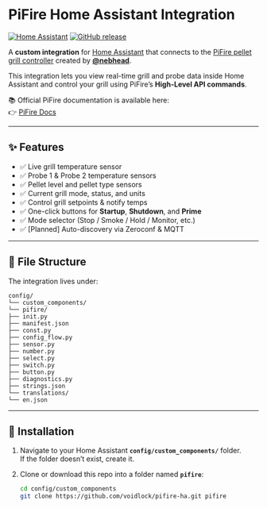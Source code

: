 # PiFire Home Assistant Integration

[![Home Assistant](https://img.shields.io/badge/Home%20Assistant-Custom%20Integration-blue)](https://www.home-assistant.io/)
[![GitHub release](https://img.shields.io/github/v/release/yourname/pifire-ha)](https://github.com/yourname/pifire-ha/releases)

A **custom integration** for [Home Assistant](https://www.home-assistant.io/) that connects to the [PiFire pellet grill controller](https://github.com/nebhead/PiFire) created by [**@nebhead**](https://github.com/nebhead).  

This integration lets you view real-time grill and probe data inside Home Assistant and control your grill using PiFire’s **High-Level API commands**.

📚 Official PiFire documentation is available here:  
👉 [PiFire Docs](https://nebhead.github.io/PiFire-Pages/)

---

## ✨ Features

- ✅ Live grill temperature sensor  
- ✅ Probe 1 & Probe 2 temperature sensors  
- ✅ Pellet level and pellet type sensors  
- ✅ Current grill mode, status, and units  
- ✅ Control grill setpoints & notify temps  
- ✅ One-click buttons for **Startup**, **Shutdown**, and **Prime**  
- ✅ Mode selector (Stop / Smoke / Hold / Monitor, etc.)  
- ✅ [Planned] Auto-discovery via Zeroconf & MQTT  

---

## 📂 File Structure

The integration lives under:
```
config/
└── custom_components/
└── pifire/
├── init.py
├── manifest.json
├── const.py
├── config_flow.py
├── sensor.py
├── number.py
├── select.py
├── switch.py
├── button.py
├── diagnostics.py
├── strings.json
└── translations/
└── en.json
```
---

## 🚀 Installation

1. Navigate to your Home Assistant **`config/custom_components/`** folder.  
   If the folder doesn’t exist, create it.

2. Clone or download this repo into a folder named **`pifire`**:

   ```bash
   cd config/custom_components
   git clone https://github.com/voidlock/pifire-ha.git pifire
